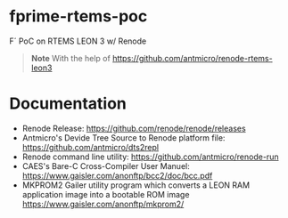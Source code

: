 # fprime-rtems-poc
F´ PoC on RTEMS LEON 3 w/ Renode


> **Note** With the help of https://github.com/antmicro/renode-rtems-leon3

# Documentation

- Renode Release: https://github.com/renode/renode/releases
- Antmicro's Devide Tree Source to Renode platform file: https://github.com/antmicro/dts2repl
- Renode command line utility: https://github.com/antmicro/renode-run
- CAES's Bare-C Cross-Compiler User Manuel: https://www.gaisler.com/anonftp/bcc2/doc/bcc.pdf
- MKPROM2 Gailer utility program which converts a LEON RAM application image into a bootable ROM image https://www.gaisler.com/anonftp/mkprom2/
